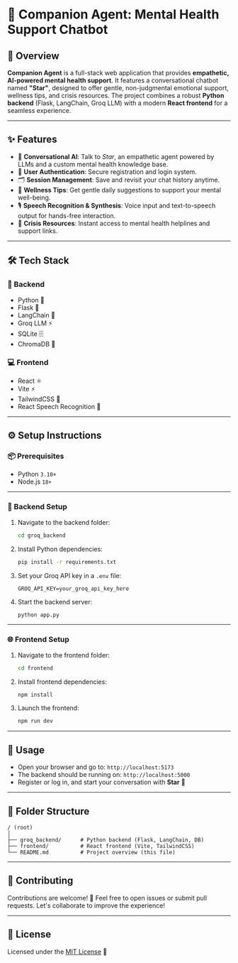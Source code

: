 # 🌟 Companion Agent: Mental Health Support Chatbot

## 🧠 Overview

**Companion Agent** is a full-stack web application that provides **empathetic, AI-powered mental health support**. It features a conversational chatbot named **"Star"**, designed to offer gentle, non-judgmental emotional support, wellness tips, and crisis resources. The project combines a robust **Python backend** (Flask, LangChain, Groq LLM) with a modern **React frontend** for a seamless experience.

---

## ✨ Features

* 💬 **Conversational AI**: Talk to *Star*, an empathetic agent powered by LLMs and a custom mental health knowledge base.
* 🔐 **User Authentication**: Secure registration and login system.
* 🗂️ **Session Management**: Save and revisit your chat history anytime.
* 🌿 **Wellness Tips**: Get gentle daily suggestions to support your mental well-being.
* 🎙️ **Speech Recognition & Synthesis**: Voice input and text-to-speech output for hands-free interaction.
* 🚨 **Crisis Resources**: Instant access to mental health helplines and support links.

---

## 🛠️ Tech Stack
### 🔧 Backend

* Python 🐍
* Flask 🏺
* LangChain 🧩
* Groq LLM ⚡
* SQLite 🗄️
* ChromaDB 🧠

### 💻 Frontend

* React ⚛️
* Vite ⚡
* TailwindCSS 🎨
* React Speech Recognition 🎤

---

## ⚙️ Setup Instructions

### 📦 Prerequisites

* Python `3.10+`
* Node.js `18+`

---

### 🚀 Backend Setup

1. Navigate to the backend folder:

   ```bash
   cd groq_backend
   ```
2. Install Python dependencies:

   ```bash
   pip install -r requirements.txt
   ```
3. Set your Groq API key in a `.env` file:

   ```env
   GROQ_API_KEY=your_groq_api_key_here
   ```
4. Start the backend server:

   ```bash
   python app.py
   ```

---

### 🌐 Frontend Setup

1. Navigate to the frontend folder:

   ```bash
   cd frontend
   ```
2. Install frontend dependencies:

   ```bash
   npm install
   ```
3. Launch the frontend:

   ```bash
   npm run dev
   ```

---

## 🧪 Usage

* Open your browser and go to: `http://localhost:5173`
* The backend should be running on: `http://localhost:5000`
* Register or log in, and start your conversation with **Star** 🌟

---

## 📁 Folder Structure

```
/ (root)
│
├── groq_backend/      # Python backend (Flask, LangChain, DB)
├── frontend/          # React frontend (Vite, TailwindCSS)
└── README.md          # Project overview (this file)
```

---

## 🤝 Contributing

Contributions are welcome! 🎉
Feel free to open issues or submit pull requests. Let's collaborate to improve the experience!

---

## 📄 License

Licensed under the [MIT License](LICENSE) 📘